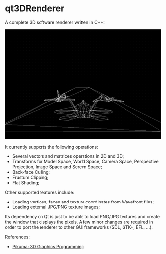 # qt3DRenderer

A complete 3D software renderer written in C++:

<img src="screenshot.gif" alt="Screenshot">

 It currently supports the following operations:

- Several vectors and matrices operations in 2D and 3D;
- Transforms for Model Space, World Space, Camera Space, Perspective Projection, Image Space and Screen Space;
- Back-face Culling;
- Frustum Clipping;
- Flat Shading;

Other supported features include:
- Loading vertices, faces and texture coordinates from Wavefront files;
- Loading external JPG/PNG texture images;

Its dependency on Qt is just to be able to load PNG/JPG textures and create the window that displays the pixels. 
A few minor changes are required in order to port the renderer to other GUI frameworks (SDL, GTK+, EFL, ...).

References:
- [Pikuma: 3D Graphics Programming](https://courses.pikuma.com/courses/learn-computer-graphics-programming)
